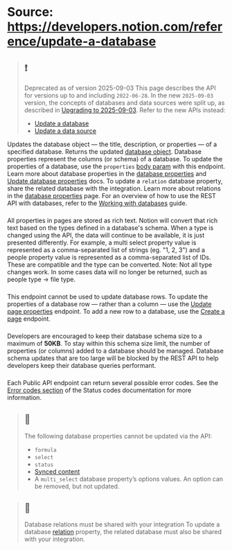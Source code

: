 # Source: https://developers.notion.com/reference/update-a-database

> ## ❗️
> Deprecated as of version 2025-09-03
> This page describes the API for versions up to and including `2022-06-28`. In the new `2025-09-03` version, the concepts of databases and data sources were split up, as described in [Upgrading to 2025-09-03](https://developers.notion.com/docs/upgrade-guide-2025-09-03).
> Refer to the new APIs instead:
>   * [Update a database](https://developers.notion.com/reference/database-update)
>   * [Update a data source](https://developers.notion.com/reference/update-a-data-source)
> 

Updates the database object — the title, description, or properties — of a specified database. 
Returns the updated [database object](https://developers.notion.com/reference/database).
Database properties represent the columns (or schema) of a database. To update the properties of a database, use the `properties` [body param](https://developers.notion.com/reference/update-property-schema-object) with this endpoint. Learn more about database properties in the [database properties](https://developers.notion.com/reference/property-object) and [Update database properties](https://developers.notion.com/reference/update-property-schema-object) docs.
To update a `relation` database property, share the related database with the integration. Learn more about relations in the [database properties](https://developers.notion.com/reference/property-object#relation) page.
For an overview of how to use the REST API with databases, refer to the [Working with databases](https://developers.notion.com/docs/working-with-databases) guide.
### [](https://developers.notion.com/reference/update-a-database#how-database-property-type-changes-work)
All properties in pages are stored as rich text. Notion will convert that rich text based on the types defined in a database's schema. When a type is changed using the API, the data will continue to be available, it is just presented differently.
For example, a multi select property value is represented as a comma-separated list of strings (eg. "1, 2, 3") and a people property value is represented as a comma-separated list of IDs. These are compatible and the type can be converted.
Note: Not all type changes work. In some cases data will no longer be returned, such as people type → file type.
### [](https://developers.notion.com/reference/update-a-database#interacting-with-database-rows)
This endpoint cannot be used to update database rows.
To update the properties of a database row — rather than a column — use the [Update page properties](https://developers.notion.com/reference/patch-page) endpoint. To add a new row to a database, use the [Create a page](https://developers.notion.com/reference/post-page) endpoint.
### [](https://developers.notion.com/reference/update-a-database#recommended-database-schema-size-limit)
Developers are encouraged to keep their database schema size to a maximum of **50KB**. To stay within this schema size limit, the number of properties (or columns) added to a database should be managed.
Database schema updates that are too large will be blocked by the REST API to help developers keep their database queries performant.
### [](https://developers.notion.com/reference/update-a-database#errors)
Each Public API endpoint can return several possible error codes. See the [Error codes section](https://developers.notion.com/reference/status-codes#error-codes) of the Status codes documentation for more information.
> ## 🚧
> The following database properties cannot be updated via the API:
>   * `formula`
>   * `select`
>   * `status`
>   * [Synced content](https://www.notion.so/help/guides/synced-databases-bridge-different-tools)
>   * A `multi_select` database property’s options values. An option can be removed, but not updated.
> 

> ## 📘
> Database relations must be shared with your integration
> To update a database [relation](https://www.notion.so/help/relations-and-rollups#what-is-a-database-relation) property, the related database must also be shared with your integration.
